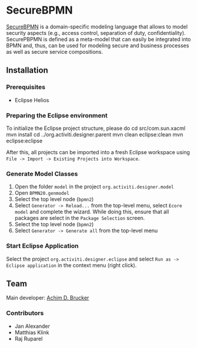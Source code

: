 # SecureBPMN
[SecureBPMN](https://www.brucker.ch/projects/securebpmn/index.en.html)
is a domain-specific modeling language that allows to model security
aspects (e.g., access control, separation of duty,
confidentiality). SecurePBPMN is defined as a meta-model that can
easily be integrated into BPMN and, thus, can be used for modeling
secure and business processes as well as secure service compositions.

## Installation
### Prerequisites
* Eclipse Helios

### Preparing the Eclipse environment
To initialize the Eclipse project structure, please do 
  cd src/com.sun.xacml
  mvn install 
  cd ../org.activiti.designer.parent
  mvn clean eclipse:clean 
  mvn eclipse:eclipse
  
After this, all projects can be imported into a fresh Eclipse
workspace using `File -> Import -> Existing Projects into Workspace`.

### Generate Model Classes
1. Open the folder `model` in the project `org.activiti.designer.model`
2. Open `BPMN20.genmodel`
3. Select the top level node (`bpmn2`)
4. Select `Generator -> Reload...` from the top-level menu, select
   `Ecore model` and complete the wizard. While doing this, ensure
   that all packages are select in the `Package Selection` screen.
5. Select the top level node (`bpmn2`)
6. Select `Generator -> Generate all` from the top-level menu

### Start Eclipse Application
Select the project `org.activiti.designer.eclipse` and select `Run as
-> Eclipse application` in the context menu (right click).

## Team 
Main developer: [Achim D. Brucker](http://www.brucker.ch/)

### Contributors
* Jan Alexander
* Matthias Klink
* Raj Ruparel
